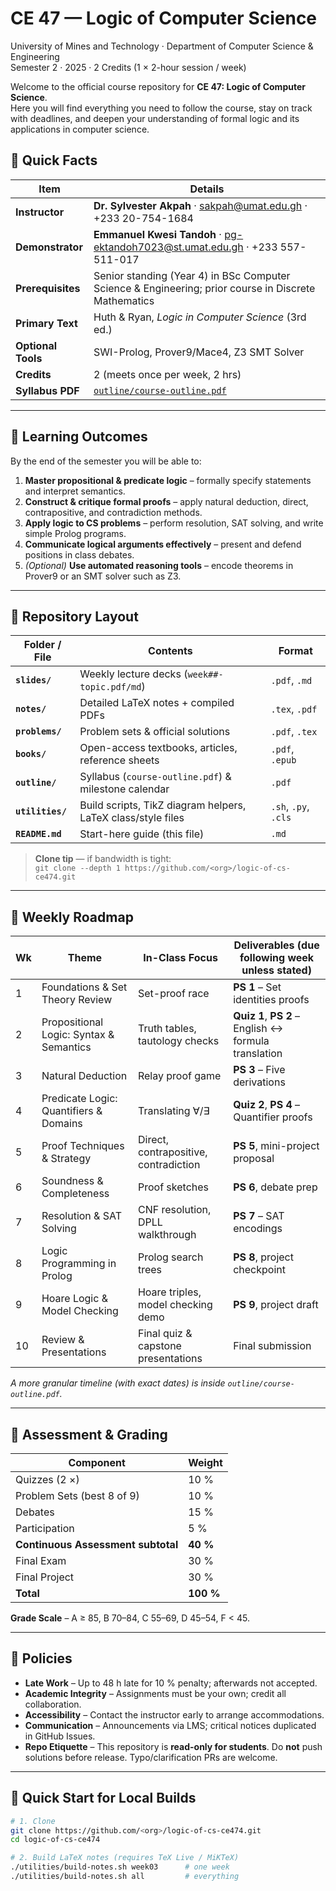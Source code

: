 
# CE 47 — Logic of Computer Science  
University of Mines and Technology · Department of Computer Science & Engineering  
Semester 2 · 2025 · 2 Credits (1 × 2-hour session / week)


Welcome to the official course repository for **CE 47: Logic of Computer Science**.  
Here you will find everything you need to follow the course, stay on track with deadlines, and deepen your understanding of formal logic and its applications in computer science.


## 📌 Quick Facts
| Item | Details |
|------|---------|
| **Instructor** | **Dr. Sylvester Akpah** · sakpah@umat.edu.gh · +233 20-754-1684 |
| **Demonstrator** | **Emmanuel Kwesi Tandoh** · pg-ektandoh7023@st.umat.edu.gh · +233 557-511-017 |
| **Prerequisites** | Senior standing (Year 4) in BSc Computer Science & Engineering; prior course in Discrete Mathematics |
| **Primary Text** | Huth & Ryan, *Logic in Computer Science* (3rd ed.) |
| **Optional Tools** | SWI-Prolog, Prover9/Mace4, Z3 SMT Solver |
| **Credits** | 2 (meets once per week, 2 hrs) |
| **Syllabus PDF** | [`outline/course-outline.pdf`](outline/course-outline.pdf) |

---

## 🎯 Learning Outcomes
By the end of the semester you will be able to:

1. **Master propositional & predicate logic** – formally specify statements and interpret semantics.  
2. **Construct & critique formal proofs** – apply natural deduction, direct, contrapositive, and contradiction methods.  
3. **Apply logic to CS problems** – perform resolution, SAT solving, and write simple Prolog programs.  
4. **Communicate logical arguments effectively** – present and defend positions in class debates.  
5. *(Optional)* **Use automated reasoning tools** – encode theorems in Prover9 or an SMT solver such as Z3.

---

## 📂 Repository Layout

| Folder / File | Contents | Format |
|---------------|----------|--------|
| **`slides/`** | Weekly lecture decks (`week##-topic.pdf/md`) | `.pdf`, `.md` |
| **`notes/`** | Detailed LaTeX notes + compiled PDFs | `.tex`, `.pdf` |
| **`problems/`** | Problem sets & official solutions | `.pdf`, `.tex` |
| **`books/`** | Open-access textbooks, articles, reference sheets | `.pdf`, `.epub` |
| **`outline/`** | Syllabus (`course-outline.pdf`) & milestone calendar | `.pdf` |
| **`utilities/`** | Build scripts, TikZ diagram helpers, LaTeX class/style files | `.sh`, `.py`, `.cls` |
| **`README.md`** | Start-here guide (this file) | `.md` |

> **Clone tip** — if bandwidth is tight:  
> `git clone --depth 1 https://github.com/<org>/logic-of-cs-ce474.git`

---

## 📅 Weekly Roadmap

| Wk | Theme | In-Class Focus | Deliverables (due following week unless stated) |
|----|-------|----------------|-----------------------------------------------|
| 1 | Foundations & Set Theory Review | Set-proof race | **PS 1** – Set identities proofs |
| 2 | Propositional Logic: Syntax & Semantics | Truth tables, tautology checks | **Quiz 1**, **PS 2** – English ↔ formula translation |
| 3 | Natural Deduction | Relay proof game | **PS 3** – Five derivations |
| 4 | Predicate Logic: Quantifiers & Domains | Translating ∀/∃ | **Quiz 2**, **PS 4** – Quantifier proofs |
| 5 | Proof Techniques & Strategy | Direct, contrapositive, contradiction | **PS 5**, mini-project proposal |
| 6 | Soundness & Completeness | Proof sketches | **PS 6**, debate prep |
| 7 | Resolution & SAT Solving | CNF resolution, DPLL walkthrough | **PS 7** – SAT encodings |
| 8 | Logic Programming in Prolog | Prolog search trees | **PS 8**, project checkpoint |
| 9 | Hoare Logic & Model Checking | Hoare triples, model checking demo | **PS 9**, project draft |
| 10 | Review & Presentations | Final quiz & capstone presentations | Final submission |

*A more granular timeline (with exact dates) is inside `outline/course-outline.pdf`.*

---

## 📝 Assessment & Grading

| Component | Weight |
|-----------|--------|
| Quizzes (2 ×) | 10 % |
| Problem Sets (best 8 of 9) | 10 % |
| Debates | 15 % |
| Participation | 5 % |
| **Continuous Assessment subtotal** | **40 %** |
| Final Exam | 30 % |
| Final Project | 30 % |
| **Total** | **100 %** |

**Grade Scale** – A ≥ 85, B 70–84, C 55–69, D 45–54, F < 45.

---

## 📜 Policies

* **Late Work** – Up to 48 h late for 10 % penalty; afterwards not accepted.  
* **Academic Integrity** – Assignments must be your own; credit all collaboration.  
* **Accessibility** – Contact the instructor early to arrange accommodations.  
* **Communication** – Announcements via LMS; critical notices duplicated in GitHub Issues.  
* **Repo Etiquette** – This repository is **read-only for students**. Do **not** push solutions before release. Typo/clarification PRs are welcome.

---

## 🚀 Quick Start for Local Builds

```bash
# 1. Clone
git clone https://github.com/<org>/logic-of-cs-ce474.git
cd logic-of-cs-ce474

# 2. Build LaTeX notes (requires TeX Live / MiKTeX)
./utilities/build-notes.sh week03      # one week
./utilities/build-notes.sh all         # everything

